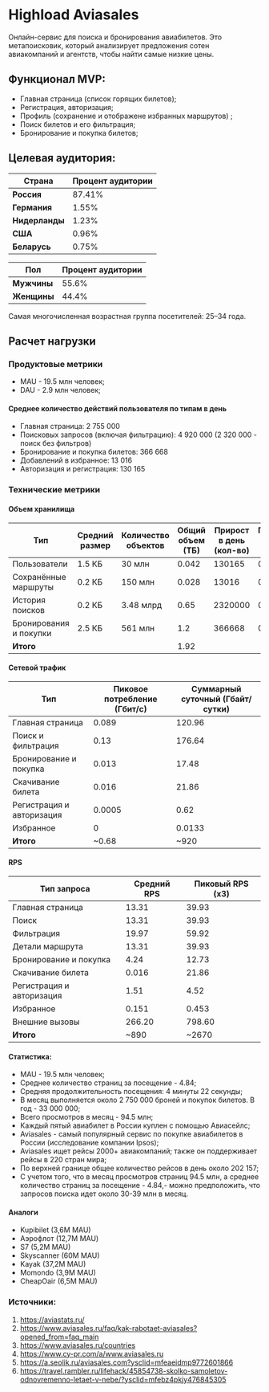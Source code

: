 # Highload Aviasales
Онлайн-сервис для поиска и бронирования авиабилетов. Это метапоисковик, который анализирует предложения сотен авиакомпаний и агентств, чтобы найти самые низкие цены.

## Функционал MVP:
- Главная страница (список горящих билетов);
- Регистрация, авторизация;
- Профиль (сохранение и отображене избранных маршрутов) ;
- Поиск билетов и его фильтрация;
- Бронирование и покупка билетов;

## Целевая аудитория:
| Страна         | Процент аудитории | 
|--------------------|-------------------|
| **Россия**    | 87.41%          |
| **Германия**          | 1.55%         |
| **Нидерланды**| 1.23%          |
| **США**          | 0.96%        |
| **Беларусь**    | 0.75%          |

| Пол | Процент аудитории |
|------------|--------------|
| **Мужчины**  | 55.6% |
| **Женщины**  | 44.4% |

Самая многочисленная возрастная группа посетителей: 25–34 года.

## Расчет нагрузки
### Продуктовые метрики
- MAU - 19.5 млн человек;
- DAU - 2.9 млн человек;

#### Среднее количество действий пользователя по типам в день
- Главная страница: 2 755 000
- Поисковых запросов (включая фильтрацию): 4 920 000 (2 320 000 - поиск без фильтров)
- Бронирование и покупка билетов: 366 668
- Добавлений в избранное: 13 016
- Авторизация и регистрация: 130 165

### Технические метрики
#### Объем хранилища
| Тип | Средний размер | Количество объектов | Общий объем (ТБ) | Прирост в день (кол-во) | Прирост в день (ГБ) | Прирост в месяц (ГБ) |
|------------|--------------|--------------|--------------|--------------|--------------|--------------|
| Пользователи  | 1.5 КБ | 30 млн | 0.042 | 130165 | 0.19 | 5.59 | 
| Сохранённые маршруты  | 0.2 КБ | 150 млн | 0.028 | 13016 | 0.0025 | 0.074 | 
| История поисков  | 0.2 КБ | 3.48 млрд | 0.65 | 2320000 | 0.44 | 13.3 | 
| Бронирования и покупки  | 2.5 КБ | 561 млн | 1.2 | 366668 | 0.87 | 26.1 | 
| **Итого**  | |  | 1.92 | | | |

#### Сетевой трафик

| Тип | Пиковое потребление (Гбит/с) | Суммарный суточный (Гбайт/сутки) |
|------------|--------------|--------------|
| Главная страница | 0.089 | 120.96 |
| Поиск и фильтрация | 0.13 | 176.64 |
| Бронирование и покупка | 0.013 | 17.48 |
| Скачивание билета | 0.016 | 21.86 |
| Регистрация и авторизация| 0.0005 | 0.62 |
| Избранное | 0 | 0.0133 |
| **Итого** | ~0.68 | ~920 |

#### RPS
| Тип запроса | Средний RPS	 | Пиковый RPS (x3) |
|------------|--------------|--------------|
| Главная страница | 13.31 | 39.93 |
| Поиск | 13.31 | 39.93 |
| Фильтрация | 19.97 | 59.92 |
| Детали маршрута | 13.31 | 39.93 |
| Бронирование и покупка | 4.24 | 12.73 |
| Скачивание билета | 0.016 | 21.86 |
| Регистрация и авторизация| 1.51 | 4.52 |
| Избранное | 0.151 | 0.453 |
| Внешние вызовы | 266.20 | 798.60 |
| **Итого** | ~890 | ~2670 |

#### Статистика:
- MAU - 19.5 млн человек;
- Среднее количество страниц за посещение - 4.84;
- Средняя продолжительность посещения: 4 минуты 22 секунды;
- В месяц выполняется около 2 750 000 броней и покупок билетов. В год - 33 000 000;
- Всего просмотров в месяц - 94.5 млн;
- Каждый пятый авиабилет в России куплен с помощью Авиасейлс;
- Aviasales - самый популярный сервис по покупке авиабилетов в России (исследование компании Ipsos);
- Aviasales ищет рейсы 2000+ авиакомпаний; также он поддерживает рейсы в 220 стран мира;
- По верхней границе общее количество рейсов в день около 202 157;
- С учетом того, что в месяц просмотров страниц 94.5 млн, а среднее количество страниц за посещение - 4.84,- можно предположить, что запросов поиска идет около 30-39 млн в месяц.

#### Аналоги
- Kupibilet (3,6M MAU)
- Аэрофлот (12,7M MAU)
- S7 (5,2M MAU)
- Skyscanner (60M MAU)
- Kayak (37,2M MAU)
- Momondo (3,9M MAU)
- CheapOair (6,5M MAU)

### Источники:
1. https://aviastats.ru/
2. https://www.aviasales.ru/faq/kak-rabotaet-aviasales?opened_from=faq_main
3. https://www.aviasales.ru/countries
4. https://www.cy-pr.com/a/www.aviasales.ru
5. https://a.seolik.ru/aviasales.com?ysclid=mfeaeidmp9772601866
6. https://travel.rambler.ru/lifehack/45854738-skolko-samoletov-odnovremenno-letaet-v-nebe/?ysclid=mfebz4pkjy476845305
